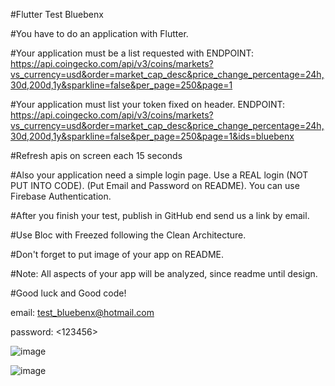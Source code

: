 
#Flutter Test Bluebenx

#You have to do an application with Flutter.

#Your application must be a list requested with ENDPOINT: https://api.coingecko.com/api/v3/coins/markets?vs_currency=usd&order=market_cap_desc&price_change_percentage=24h,30d,200d,1y&sparkline=false&per_page=250&page=1

#Your application must list your token fixed on header. ENDPOINT: https://api.coingecko.com/api/v3/coins/markets?vs_currency=usd&order=market_cap_desc&price_change_percentage=24h,30d,200d,1y&sparkline=false&per_page=250&page=1&ids=bluebenx

#Refresh apis on screen each 15 seconds

#Also your application need a simple login page. Use a REAL login (NOT PUT INTO CODE). (Put Email and Password on README). You can use Firebase Authentication.

#After you finish your test, publish in GitHub end send us a link by email.

#Use Bloc with Freezed following the Clean Architecture.

#Don't forget to put image of your app on README.

#Note: All aspects of your app will be analyzed, since readme until design.

#Good luck and Good code!


email: <test_bluebenx@hotmail.com>


password: <123456>

![image](https://user-images.githubusercontent.com/25774838/177679383-bc3544ae-74df-4b50-be7f-7085212b4da8.png)



![image](https://user-images.githubusercontent.com/25774838/177665636-f99daffb-06c5-422c-975d-6ba339bea777.png)

